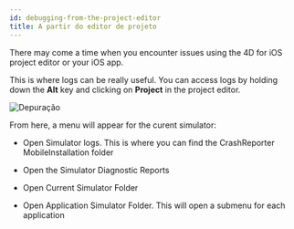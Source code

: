 ```yaml
---
id: debugging-from-the-project-editor
title: A partir do editor de projeto
---
```


There may come a time when you encounter issues using the 4D for iOS project editor or your iOS app.

This is where logs can be really useful. You can access logs by holding down the **Alt** key and clicking on **Project** in the project editor.

![Depuração](assets/en/debugging/debug-from-4D-for-iOS.png)

From here, a menu will appear for the curent simulator:


* Open Simulator logs. This is where you can find the CrashReporter MobileInstallation folder

* Open the Simulator Diagnostic Reports


* Open Current Simulator Folder

* Open Application Simulator Folder. This will open a submenu for each application
